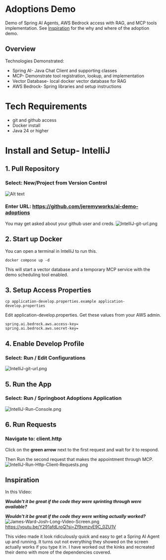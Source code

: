 # Adoptions Demo
Demo of Spring AI Agents, AWS Bedrock access with RAG, and MCP tools implementation. 
See [Inspiration](#inspiration) for the why and where of the adoption demo.

## Overview
Technologies Demonstrated:
* Spring AI- Java Chat Client and supporting classes
* MCP- Demonstrate tool registration, lookup, and implementation
* Vector Database- local docker vector database for RAG
* AWS Bedrock- Spring libraries and setup instructions

# Tech Requirements
* git and github access
* Docker install
* Java 24 or higher

# Install and Setup- IntelliJ

## 1. Pull Repository

### Select: New/Project from Version Control
![Alt text](docs/images/IntelliJ-project-from-version-control.png)

### Enter URL: https://github.com/jeremyworks/ai-demo-adoptions
You may get asked about your github user and creds.
![IntelliJ-git-url.png](docs/images/IntelliJ-git-url.png)

## 2. Start up Docker
You can open a terminal in IntelliJ to run this.

``docker compose up -d``

This will start a vector database and a temporary MCP service with
the demo scheduling tool enabled.

## 3. Setup Access Properties
``cp application-develop.properties.example application-develop.properties``

Edit application-develop.properties. Get these values from your AWS admin.
```
spring.ai.bedrock.aws.access-key=
spring.ai.bedrock.aws.secret-key=
```

## 4. Enable Develop Profile
### Select: Run / Edit Configurations
![IntelliJ-git-url.png](docs/images/IntelliJ-set-develop-profile.png)

## 5. Run the App
### Select: Run / Springboot Adoptions Application
![IntelliJ-Run-Console.png](docs/images/IntelliJ-Run-Console.png)

## 6. Run Requests
### Navigate to: client.http
Click on the **green arrow** next to the first request and wait for it to respond.

Then Run the second request that makes the appointment through MCP.
![IntelliJ-Run-Http-Client-Requests.png](docs/images/IntelliJ-Run-Http-Client-Requests.png)

## Inspiration
In this Video:

_**Wouldn't it be great if the code they were sprinting through were available?**_

_**Wouldn't it be great if the code they were writing actually worked?**_
![James-Ward-Josh-Long-Video-Screen.png](docs/images/James-Ward-Josh-Long-Video-Screen.png)
https://youtu.be/Y291afdLroQ?si=Zf9xmzvE9C_0ZU1V

This video made it look ridiculously quick and easy to get a Spring AI Agent up and running.
It turns out not everything they showed on the screen actually works if you type it in.
I have worked out the kinks and recreated their demo with more of the dependencies covered.





